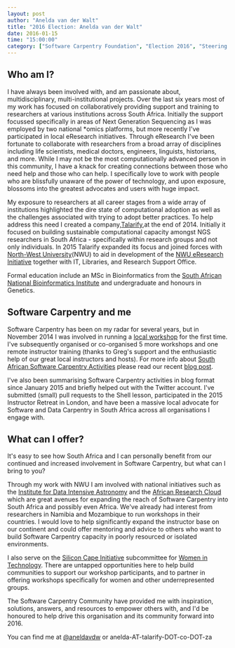 ```yaml
---
layout: post
author: "Anelda van der Walt"
title: "2016 Election: Anelda van der Walt"
date: 2016-01-15
time: "15:00:00"
category: ["Software Carpentry Foundation", "Election 2016", "Steering Committee"]
---
```

## Who am I?

I have always been involved with, and am passionate about, multidisciplinary, multi-institutional projects. Over the last six years most of my work has focused on collaboratively providing  support and training to researchers at various institutions across South Africa. Initially the support focussed specifically in areas of Next Generation Sequencing as I was employed by two national *omics platforms, but more recently I've participated in local eResearch initiatives. Through eResearch I've been fortunate to collaborate with researchers from a broad array of disciplines including life scientists, medical doctors, engineers, linguists, historians, and more. While I may not be the most computationally advanced person in this community, I have a knack for creating connections between those who need help and those who can help. I specifically love to work with people who are blissfully unaware of the power of technology, and upon exposure, blossoms into the greatest advocates and users with huge impact. 

My exposure to researchers at all career stages from a wide array of institutions highlighted the dire state of computational adoption as well as the challenges associated with trying to adopt better practices.  To help address this need I created a company,[Talarify](http://www.talarify.co.za),at the end of 2014. Initially it focused on building sustainable computational capacity amongst NGS researchers in South Africa - specifically within research groups and not only individuals. In 2015 Talarify expanded its focus and joined forces with [North-West University](http://www.nwu.ac.za)(NWU) to aid in development of the [NWU eResearch Initiative](https://twitter.com/NWU_eResearch) together with IT, Libraries, and Research Support Office.

Formal education include an MSc in Bioinformatics from the [South African National Bioinformatics Institute](http://www.sanbi.ac.za) and undergraduate and honours in Genetics.   

## Software Carpentry and me

Software Carpentry has been on my radar for several years, but in November 2014 I was involved in running a [local workshop]({{page.baseurl}}/blog/2014/12/cape-town-swc.html) for the first time. I've subsequently organised or co-organised 5 more workshops and one remote instructor training (thanks to Greg's support and the enthusiastic help of our great local instructors and hosts). For more info about [South African Software Carpentry Activities]({{page.baseurl}}/blog/2016/01/a-year-of-swc-in-south-africa.html) please read our recent [blog post]({{page.baseurl}}/blog/2016/01/a-year-of-swc-in-south-africa.html).

I've also been summarising Software Carpentry activities in blog format since January 2015 and briefly helped out with the Twitter account. I've submitted (small) pull requests to the Shell lesson, participated in the 2015 Instructor Retreat in London, and have been a massive local advocate for Software and Data Carpentry in South Africa across all organisations I engage with.


## What can I offer?

It's easy to see how South Africa and I can personally benefit from our continued and increased involvement in Software Carpentry, but what can I bring to you?

Through my work with NWU I am involved with national initiatives such as the [Institute for Data Intensive Astronomy](http://www.gov.za/speeches/minister-naledi-pandor-launch-inter-university-institute-data-intensive-astronomy-idia-3) and the [African Research Cloud](http://www.scidev.net/sub-saharan-africa/data/news/new-alliancespur-ska-data-research-capacity.html) which are great avenues for expanding the reach of Software Carpentry into South Africa and possibly even Africa. We've already had interest from researchers in Namibia and Mozambique to run workshops in their countries. I would love to help significantly expand the instructor base on our continent and could offer mentoring and advice to others who want to build Software Carpentry capacity in poorly resourced or isolated environments. 

I also serve on the [Silicon Cape Initiative](http://www.siliconcape.com/) subcommittee for [Women in Technology](http://www.siliconcape.com/profiles/blogs/silicon-cape-women-portfolio-subcommittee-members-announced). There are untapped opportunities here to help build communities to support our workshop participants, and to partner in offering workshops specifically for women and other underrepresented groups.

The Software Carpentry Community have provided me with inspiration, solutions, answers, and resources to empower others with, and I'd be honoured to help drive this organisation and its community forward into 2016.

You can find me at [@aneldavdw](https://twitter.com/aneldavdw) or anelda-AT-talarify-DOT-co-DOT-za

